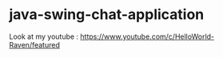 # java-swing-chat-application
Look at my youtube : https://www.youtube.com/c/HelloWorld-Raven/featured
